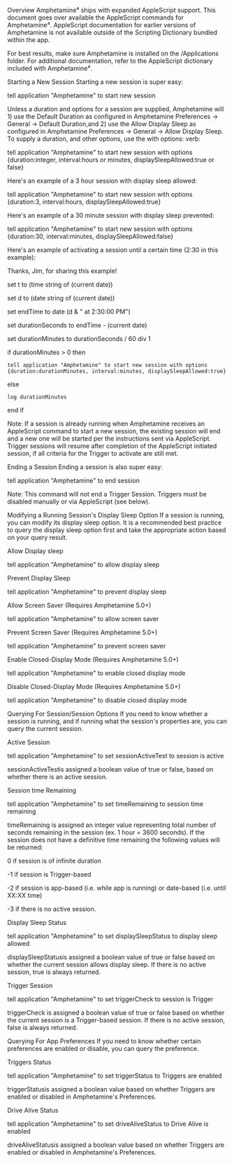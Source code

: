 Overview
Amphetamine⁴ ships with expanded AppleScript support. This document goes over available the AppleScript commands for Amphetamine⁴. AppleScript documentation for earlier versions of Amphetamine is not available outside of the Scripting Dictionary bundled within the app.



For best results, make sure Amphetamine is installed on the /Applications folder. For additional documentation, refer to the AppleScript dictionary included with Amphetamine⁴.



Starting a New Session
Starting a new session is super easy:

tell application "Amphetamine" to start new session



Unless a duration and options for a session are supplied, Amphetamine will 1) use the Default Duration as configured in Amphetamine Preferences → General → Default Duration,and 2) use the Allow Display Sleep as configured in Amphetamine Preferences → General → Allow Display Sleep. To supply a duration, and other options, use the with options: verb:



tell application "Amphetamine" to start new session with options {duration:integer, interval:hours or minutes, displaySleepAllowed:true or false}



Here's an example of a 3 hour session with display sleep allowed:

tell application "Amphetamine" to start new session with options {duration:3, interval:hours, displaySleepAllowed:true}



Here's an example of a 30 minute session with display sleep prevented:

tell application "Amphetamine" to start new session with options {duration:30, interval:minutes, displaySleepAllowed:false}



Here's an example of activating a session until a certain time (2:30 in this example):

Thanks, Jim, for sharing this example!

set t to (time string of (current date))

set d to (date string of (current date))



set endTime to date (d & " at 2:30:00 PM")

set durationSeconds to endTime - (current date)

set durationMinutes to durationSeconds / 60 div 1



if durationMinutes > 0 then

    tell application "Amphetamine" to start new session with options {duration:durationMinutes, interval:minutes, displaySleepAllowed:true}

else

    log durationMinutes

end if





Note: If a session is already running when Amphetamine receives an AppleScript command to start a new session, the existing session will end and a new one will be started per the instructions sent via AppleScript. Trigger sessions will resume after completion of the AppleScript initiated session, if all criteria for the Trigger to activate are still met.





Ending a Session
Ending a session is also super easy:

tell application "Amphetamine" to end session



Note: This command will not end a Trigger Session. Triggers must be disabled manually or via AppleScript (see below).





Modifying a Running Session's Display Sleep Option
If a session is running, you can modify its display sleep option. It is a recommended best practice to query the display sleep option first and take the appropriate action based on your query result.



Allow Display sleep

tell application "Amphetamine" to allow display sleep



Prevent Display Sleep

tell application "Amphetamine" to prevent display sleep



Allow Screen Saver (Requires Amphetamine 5.0+)

tell application "Amphetamine" to allow screen saver



Prevent Screen Saver (Requires Amphetamine 5.0+)

tell application "Amphetamine" to prevent screen saver



Enable Closed-Display Mode (Requires Amphetamine 5.0+)

tell application "Amphetamine" to enable closed display mode



Disable Closed-Display Mode (Requires Amphetamine 5.0+)

tell application "Amphetamine" to disable closed display mode



Querying For Session/Session Options
If you need to know whether a session is running, and if running what the session's properties are, you can query the current session.



Active Session

tell application "Amphetamine" to set sessionActiveTest to session is active



sessionActiveTestis assigned a boolean value of true or false, based on whether there is an active session.



Session time Remaining 

tell application "Amphetamine" to set timeRemaining to session time remaining



timeRemaining is assigned an integer value representing total number of seconds remaining in the session (ex. 1 hour = 3600 seconds). If the session does not have a definitive time remaining the following values will be returned: 



  0 if session is of infinite duration

-1 if session is Trigger-based

-2 if session is app-based (i.e. while app is running) or date-based (i.e. until XX:XX time)

-3 if there is no active session.





Display Sleep Status

tell application "Amphetamine" to set displaySleepStatus to display sleep allowed



displaySleepStatusis assigned a boolean value of true or false based on whether the current session allows display sleep. If there is no active session, true is always returned.



Trigger Session 

tell application "Amphetamine" to set triggerCheck to session is Trigger



triggerCheck is assigned a boolean value of true or false based on whether the current session is a Trigger-based session. If there is no active session, false is always returned.





Querying For App Preferences
If you need to know whether certain preferences are enabled or disable, you can query the preference.



Triggers Status

tell application "Amphetamine" to set triggerStatus to Triggers are enabled



triggerStatusis assigned a boolean value based on whether Triggers are enabled or disabled in Amphetamine's Preferences.



Drive Alive Status

tell application "Amphetamine" to set driveAliveStatus to Drive Alive is enabled



driveAliveStatusis assigned a boolean value based on whether Triggers are enabled or disabled in Amphetamine's Preferences.